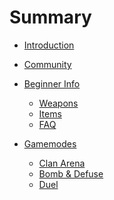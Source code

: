 # Summary

- [Introduction](./introduction.md)
- [Community](./community.md)

- [Beginner Info]()
    - [Weapons](./beginner/weapons.md)
    - [Items](./beginner/items.md)
    - [FAQ](./beginner/faq.md)

- [Gamemodes]()
    - [Clan Arena](./gamemodes/ca.md)
    - [Bomb & Defuse](./gamemodes/bomb.md)
    - [Duel](./gamemodes/duel.md)
